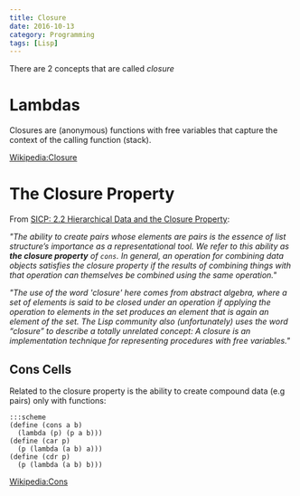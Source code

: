 ```yaml
---
title: Closure
date: 2016-10-13
category: Programming
tags: [Lisp]
---
```

There are 2 concepts that are called *closure*

# Lambdas

Closures are (anonymous) functions with free variables that capture the context of the calling function (stack).

[Wikipedia:Closure](https://en.m.wikipedia.org/wiki/Closure_(computer_programming))

# The Closure Property

From [SICP: 2.2 Hierarchical Data and the Closure Property](https://mitpress.mit.edu/sicp/full-text/book/book-Z-H-15.html#%_sec_2.2):

*"The ability to create pairs whose elements are pairs is the essence of list structure’s importance as a representational tool. We refer to this ability as **the closure property** of `cons`. In general, an operation for combining data objects satisfies the closure property if the results of combining things with that operation can themselves be combined using the same operation."*

*"The use of the word 'closure' here comes from abstract algebra, where a set of elements is said to be closed under an operation if applying the operation to elements in the set produces an element that is again an element of the set. The Lisp community also (unfortunately) uses the word “closure” to describe a totally unrelated concept: A closure is an implementation technique for representing procedures with free variables."*

## Cons Cells

Related to the closure property is the ability to create compound data (e.g pairs) only with functions:

    :::scheme
    (define (cons a b)
      (lambda (p) (p a b)))
    (define (car p)
      (p (lambda (a b) a)))
    (define (cdr p)
      (p (lambda (a b) b)))
    
[Wikipedia:Cons](https://en.m.wikipedia.org/wiki/Cons#Functional_Implementation)
